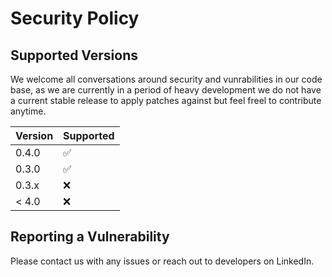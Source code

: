 # Security Policy

## Supported Versions

We welcome all conversations around security and vunrabilities in our code base, as we are currently in a period of heavy development we do not have a current stable release to apply patches against but feel freel to contribute anytime.

| Version | Supported          |
| ------- | ------------------ |
| 0.4.0   | :white_check_mark: |
| 0.3.0   | :white_check_mark: |
| 0.3.x   | :x:                |
| < 4.0   | :x:                |

## Reporting a Vulnerability

Please contact us with any issues or reach out to developers on LinkedIn.
